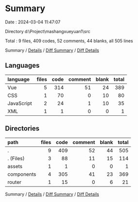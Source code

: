 # Summary

Date : 2024-03-04 11:47:07

Directory d:\\Project\\mashangxueyuan1\\src

Total : 9 files,  409 codes, 52 comments, 44 blanks, all 505 lines

Summary / [Details](details.md) / [Diff Summary](diff.md) / [Diff Details](diff-details.md)

## Languages
| language | files | code | comment | blank | total |
| :--- | ---: | ---: | ---: | ---: | ---: |
| Vue | 5 | 314 | 51 | 24 | 389 |
| CSS | 1 | 70 | 0 | 10 | 80 |
| JavaScript | 2 | 24 | 1 | 10 | 35 |
| XML | 1 | 1 | 0 | 0 | 1 |

## Directories
| path | files | code | comment | blank | total |
| :--- | ---: | ---: | ---: | ---: | ---: |
| . | 9 | 409 | 52 | 44 | 505 |
| . (Files) | 3 | 88 | 11 | 15 | 114 |
| assets | 1 | 1 | 0 | 0 | 1 |
| components | 4 | 305 | 41 | 23 | 369 |
| router | 1 | 15 | 0 | 6 | 21 |

Summary / [Details](details.md) / [Diff Summary](diff.md) / [Diff Details](diff-details.md)